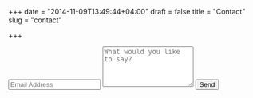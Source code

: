 +++
date = "2014-11-09T13:49:44+04:00"
draft = false
title = "Contact"
slug = "contact"

+++

<div class="py2">
  <form action="//formspree.io/aishr.dahal+homepage@googlemail.com" method="POST" class="form-stacked form-light">
    <input type="text" name="email" class="input mobile-block" placeholder="Email Address">
    <textarea type="text" name="content" class="input mobile-block" rows="5" placeholder="What would you like to say?"></textarea>
    <input type="submit" class="button button-blue button-big mobile-block" value="Send">
  </form>
</div>
